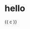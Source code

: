 ---
---

<script setup>
const b = $ref(10)
const c = $computed(() => b * 100)
</script>

# hello

<v-slider v-model="b" />

{{ c }}
